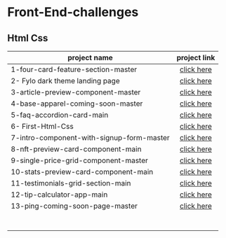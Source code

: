 # Front-End-challenges

## Html Css


|           project name           | project link  |
| -------------------------------  |:-------------:|
|1-four-card-feature-section-master| [click here](https://github.com/sarahmhd/Front-End-challenges/tree/main/four-card-feature-section-master)|
|2- Fylo dark theme landing page   | [click here](https://github.com/sarahmhd/Front-End-challenges/tree/main/fylo-dark-theme-landing-page-master)|
|3-article-preview-component-master| [click here](https://github.com/sarahmhd/Front-End-challenges/tree/main/article-preview-component-master)|
|4-base-apparel-coming-soon-master | [click here](https://github.com/sarahmhd/Front-End-challenges/tree/main/base-apparel-coming-soon-master)|
|5-faq-accordion-card-main         | [click here](https://github.com/sarahmhd/Front-End-challenges/tree/main/faq-accordion-card-main)|
|6- First-Html-Css                 | [click here](https://github.com/sarahmhd/Front-End-challenges/tree/main/First-Html-Css)|
|7-intro-component-with-signup-form-master| [click here](https://github.com/sarahmhd/Front-End-challenges/tree/main/intro-component-with-signup-form-master)|
|8-nft-preview-card-component-main | [click here](https://github.com/sarahmhd/Front-End-challenges/tree/main/nft-preview-card-component-main)|
|9-single-price-grid-component-master| [click here](https://github.com/sarahmhd/Front-End-challenges/tree/main/single-price-grid-component-master)|
|10-stats-preview-card-component-main| [click here](https://github.com/sarahmhd/Front-End-challenges/tree/main/stats-preview-card-component-main)|
|11-testimonials-grid-section-main| [click here](https://github.com/sarahmhd/Front-End-challenges/tree/main/testimonials-grid-section-main)|
|12-tip-calculator-app-main | [click here](https://github.com/sarahmhd/Front-End-challenges/tree/main/tip-calculator-app-main)|
|13-ping-coming-soon-page-master   |[click here](https://github.com/sarahmhd/Front-End-challenges/tree/main/ping-coming-soon-page-master)|
|                                  |               |
|                                  |               |
|                                  |               |
|                                  |               |
|                                  |               |
|                                  |               |
|                                  |               |
